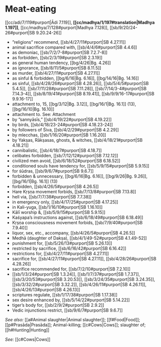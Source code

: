 # Meat-eating

[[cc/adi/7/119#purport|Ādi 7.119]], **[[cc/madhya/1/197#translation|Madhya 1.197]]**, [[cc/madhya/7/128#purport|Madhya 7.128]], [[sb/9/20/24-26#purport|SB 9.20.24-26]]

* ”religions” recommend, [[sb/4/27/11#purport|SB 4.27.11]]
* animal sacrifice compared with, [[sb/4/4/6#purport|SB 4.4.6]]
* as demoniac, [[sb/7/2/7-8#purport|SB 7.2.7-8]]
* as forbidden, [[sb/2/3/19#purport|SB 2.3.19]]
* as general human tendency, [[bg/4/26|Bg. 4.26]]
* as ignorance, [[sb/8/11/5#purport|SB 8.11.5]]
* as murder, [[sb/4/27/11#purport|SB 4.27.11]]
* as sinful & forbidden, [[bg/6/16|Bg. 6.16]], [[bg/14/16|Bg. 14.16]]
* as sinful, [[sb/4/28/26#purport|SB 4.28.26]], [[sb/5/4/5#purport|SB 5.4.5]], [[sb/7/11/28#purport|SB 7.11.28]], [[sb/7/14/3-4#purport|SB 7.14.3-4]], [[sb/8/19/41#purport|SB 8.19.41]], [[sb/9/9/16-17#purport|SB 9.9.16-17]]
* attachment to, 15, [[bg/3/12|Bg. 3.12]], [[bg/16/1|Bg. 16.1]] (13), [[bg/16/10|Bg. 16.10]]
* attachment to. See: Attachment 
* by ”sannyāsīs,” [[sb/4/19/22#purport|SB 4.19.22]]
* by birds, [[sb/4/18/23-24#purport|SB 4.18.23-24]]
* by followers of Śiva, [[sb/4/2/29#purport|SB 4.2.29]]
* by mlecchas, [[sb/1/16/20#purport|SB 1.16.20]]
* by Yakṣas, Rākṣasas, ghosts, & witches, [[sb/4/18/21#purport|SB 4.18.21]]
* cannibalistic, [[sb/4/18/7#purport|SB 4.18.7]]
* celibates forbidden, [[sb/7/12/12#purport|SB 7.12.12]]
* civilized men avoid, [[sb/6/18/52#purport|SB 6.18.52]]
* conditioned souls have tendency for, [[sb/5/9/15#purport|SB 5.9.15]]
* for śūdras, [[sb/9/6/7#purport|SB 9.6.7]]
* forbidden & unnecessary, [[bg/6/16|Bg. 6.16]], [[bg/9/26|Bg. 9.26]], [[bg/16/1|Bg. 16.1]] (13)
* forbidden, [[sb/4/26/5#purport|SB 4.26.5]]
* Hare Kṛṣṇa movement forbids, [[sb/7/13/8#purport|SB 7.13.8]]
* hell via, [[sb/7/7/38#purport|SB 7.7.38]]
* in emergency only, [[sb/4/17/25#purport|SB 4.17.25]]
* in Kali-yuga, [[sb/1/16/10#purport|SB 1.16.10]]
* Kālī worship &, [[sb/5/9/15#purport|SB 5.9.15]]
* Kaśyapa’s instructions against, [[sb/6/18/49#purport|SB 6.18.49]]
* Kṛṣṇa consciousness movement forbids, [[sb/7/9/40#purport|SB 7.9.40]]
* liquor, sex, etc., accompany, [[sb/4/26/5#purport|SB 4.26.5]]
* Medhā (daughter of Dakṣa), [[sb/4/1/49-52#purport|SB 4.1.49-52]]
* punishment for, [[sb/5/26/13#purport|SB 5.26.13]]
* restricted by sacrifice, [[sb/6/16/42#purport|SB 6.16.42]]
* restrictions for, [[sb/4/27/11#purport|SB 4.27.11]]
* sacrifice for, [[sb/4/27/11#purport|SB 4.27.11]], [[sb/4/28/26#purport|SB 4.28.26]]
* sacrifice recommended for, [[sb/7/2/10#purport|SB 7.2.10]]
*  [[sb/1/3/24#purport|SB 1.3.24]], [[sb/1/7/37#purport|SB 1.7.37]], [[sb/3/20/53#purport|SB 3.20.53]], [[sb/3/24/35#purport|SB 3.24.35]], [[sb/3/32/2#purport|SB 3.32.2]], [[sb/4/26/11#purport|SB 4.26.11]], [[sb/4/26/13#purport|SB 4.26.13]]
* scriptures regulate, [[sb/1/17/38#purport|SB 1.17.38]]
* sex desire enhanced by, [[sb/5/14/22#purport|SB 5.14.22]]
* tiger’s body for, [[sb/2/9/2#purport|SB 2.9.2]]
* Vedic injunctions restrict, [[sb/9/6/7#purport|SB 9.6.7]]

*See also:* [[a#Animal slaughter|Animal slaughter]]; [[f#Food|Food]]; [[p#Prasāda|Prasāda]]; Animal-killing; [[c#Cows|Cows]]; slaughter of; [[h#Hunting|Hunting]]

*See:* [[c#Cows|Cows]]
